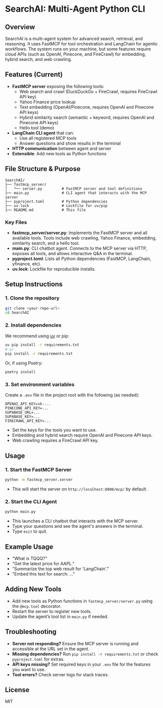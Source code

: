 # SearchAI: Multi-Agent Python CLI

## Overview
SearchAI is a multi-agent system for advanced search, retrieval, and reasoning. It uses FastMCP for tool orchestration and LangChain for agentic workflows. The system runs on your machine, but some features require cloud APIs (such as OpenAI, Pinecone, and FireCrawl) for embedding, hybrid search, and web crawling.

## Features (Current)
- **FastMCP server** exposing the following tools:
  - Web search and crawl (DuckDuckGo + FireCrawl, requires FireCrawl API key)
  - Yahoo Finance price lookup
  - Text embedding (OpenAI/Pinecone, requires OpenAI and Pinecone API keys)
  - Hybrid similarity search (semantic + keyword, requires OpenAI and Pinecone API keys)
  - Hello tool (demo)
- **LangChain CLI agent** that can:
  - Use all registered MCP tools
  - Answer questions and show results in the terminal
- **HTTP communication** between agent and server
- **Extensible**: Add new tools as Python functions

## File Structure & Purpose

```
SearchAI/
├── fastmcp_server/
│   └── server.py         # FastMCP server and tool definitions
├── main.py               # CLI agent that interacts with the MCP server
├── pyproject.toml        # Python dependencies
├── uv.lock               # Lockfile for uv/pip
├── README.md             # This file
```

### Key Files
- **fastmcp_server/server.py**: Implements the FastMCP server and all available tools. Tools include web crawling, Yahoo Finance, embedding, similarity search, and a hello tool.
- **main.py**: CLI chatbot agent. Connects to the MCP server via HTTP, exposes all tools, and allows interactive Q&A in the terminal.
- **pyproject.toml**: Lists all Python dependencies (FastMCP, LangChain, yfinance, etc).
- **uv.lock**: Lockfile for reproducible installs.

## Setup Instructions

### 1. Clone the repository
```sh
git clone <your-repo-url>
cd SearchAI
```

### 2. Install dependencies
We recommend using [uv](https://github.com/astral-sh/uv) or pip:
```sh
uv pip install -r requirements.txt
# or
pip install -r requirements.txt
```
Or, if using Poetry:
```sh
poetry install
```

### 3. Set environment variables
Create a `.env` file in the project root with the following (as needed):
```
OPENAI_API_KEY=sk-...
PINECONE_API_KEY=...
SUPABASE_URL=...
SUPABASE_KEY=...
FIRECRAWL_API_KEY=...
```
- Set the keys for the tools you want to use.
- Embedding and hybrid search require OpenAI and Pinecone API keys.
- Web crawling requires a FireCrawl API key.

## Usage

### 1. Start the FastMCP Server
```sh
python -m fastmcp_server.server
```
- This will start the server on `http://localhost:8000/mcp/` by default.

### 2. Start the CLI Agent
```sh
python main.py
```
- This launches a CLI chatbot that interacts with the MCP server.
- Type your questions and see the agent's answers in the terminal.
- Type `exit` to quit.

## Example Usage
- "What is TQQQ?"
- "Get the latest price for AAPL."
- "Summarize the top web result for 'LangChain'."
- "Embed this text for search: ..."

## Adding New Tools
- Add new tools as Python functions in `fastmcp_server/server.py` using the `@mcp.tool` decorator.
- Restart the server to register new tools.
- Update the agent’s tool list in `main.py` if needed.

## Troubleshooting
- **Server not responding?** Ensure the MCP server is running and accessible at the URL set in the agent.
- **Missing dependencies?** Run `pip install -r requirements.txt` or check `pyproject.toml` for extras.
- **API keys missing?** Set required keys in your `.env` file for the features you want to use.
- **Tool errors?** Check server logs for stack traces.

## License
MIT